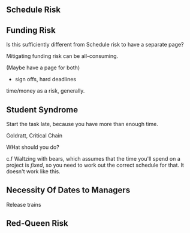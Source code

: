 

## Schedule Risk



## Funding Risk

Is this sufficiently different from Schedule risk to have a separate page?

Mitigating funding risk can be all-consuming.

(Maybe have a page for both)

- sign offs, hard deadlines

time/money as a risk, generally.


## Student Syndrome

Start the task late, because you have more than enough time.

Goldratt, Critical Chain

WHat should you do?  

c.f Waltzing with bears, which assumes that the time you'll spend on a project is _fixed_, so you need to work out the correct 
schedule for that.  It doesn't work like this.


## Necessity Of Dates to Managers

Release trains



## Red-Queen Risk



